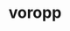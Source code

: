 ---
title: "voropp"
layout: cache
categories: [package, v0.23.1]
meta: {"compilers": ["gcc@=11.4.0"], "num_specs": 1, "num_specs_by_stack": {"e4s": 1, "root": 1}, "oss": ["ubuntu22.04"], "platforms": ["linux"], "stacks": ["e4s", "root"], "targets": ["x86_64_v3"], "versions": ["0.4.6"]}
spec_details: [{"compiler": "gcc@=11.4.0", "hash": "3dnxxqiezaqhyamqr7ej7leru6ths3ej", "os": "ubuntu22.04", "platform": "linux", "size": "-", "stacks": ["e4s", "root"], "tarball": "https://binaries.spack.io/v0.23.1/build_cache/linux-ubuntu22.04-x86_64_v3/gcc-11.4.0/voropp-0.4.6/linux-ubuntu22.04-x86_64_v3-gcc-11.4.0-voropp-0.4.6-3dnxxqiezaqhyamqr7ej7leru6ths3ej.spack", "target": "x86_64_v3", "variants": ["build_system=cmake", "build_type=Release", "generator=make", "~ipo", "patches=b12e401", "+shared"], "versions": ["0.4.6"]}]
---